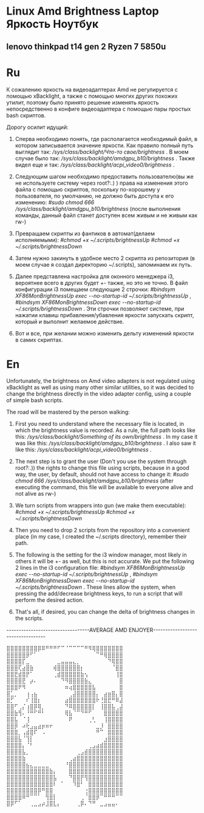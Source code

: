 # Linux Amd Brightness Laptop Яркость Ноутбук
## lenovo thinkpad t14 gen 2 Ryzen 7 5850u
# Ru
К сожалению яркость на видеоадаптерах Amd не регулируется с помощью xBacklight, а также с помощью многих других похожих утилит,
поэтому было принято решение изменять яркость непосредственно в конфиге видеоадаптера с помощью пары простых bash скриптов.

Дорогу осилит идущий:
1. Сперва необходимо понять, где располагается необходимый файл, в котором записывается значение яркости.
Как правило полный путь выглядит так: _/sys/class/backlight/Что-то свое/brightness_ .
В моем случае было так: _/sys/class/backlight/amdgpu_b10/brightness_ .
Также видел еще и так: _/sys/class/backlight/acpi_video0/brightness_ .

3. Следующим шагом необходимо предоставить пользователю(вы же не используете систему через root?:.) ) права на изменения этого
файла с помощью скриптов, поскольку по-хорошему у пользователя, по умолчанию, не должно быть доступа к его изменению:
_#sudo chmod 666 /sys/class/backlight/amdgpu_b10/brightness_
(после выполнения команды, данный файл станет доступен всем живым и не живым как rw-)

4. Превращаем скрипты из фантиков в автомат(делаем исполняемыми):
_#chmod +x ~/.scripts/brightnessUp_
_#chmod +x ~/.scripts/brightnessDown_

5. Затем нужно закинуть в удобное место 2 скрипта из репозитория (в моем случае я создал директорию ~/.scripts), запоминаем их путь.

6. Далее представлена настройка для оконного менеджера i3, вероятнее всего в других будет +- также, но это не точно.
В файл конфигурации i3 помещаем следующие 2 строчки:
_#bindsym XF86MonBrightnessUp exec --no-startup-id ~/.scripts/brightnessUp_ ,
_#bindsym XF86MonBrightnessDown exec --no-startup-id ~/.scripts/brightnessDown_ .
Эти строчки позволяют системе, при нажатии клавиш прибавления/убавления яркости запускать скрипт, который и выполнит желаемое действие.

7. Вот и все, при желании можно изменить дельту изменений яркости в самих скриптах.

# En
Unfortunately, the brightness on Amd video adapters is not regulated using xBacklight as well as using many other similar utilities, so it was decided to change the brightness
directly in the video adapter config, using a couple of simple bash scripts.

The road will be mastered by the person walking:
1. First you need to understand where the necessary file is located, in which the brightness value is recorded.
As a rule, the full path looks like this: _/sys/class/backlight/Something of its own/brightness_ .
In my case it was like this: _/sys/class/backlight/amdgpu_b10/brightness_ .
I also saw it like this: _/sys/class/backlight/acpi_video0/brightness_ .

3. The next step is to grant the user (Don't you use the system through root?:.)) the rights to change this
file using scripts, because in a good way, the user, by default, should not have access to change it:
_#sudo chmod 666 /sys/class/backlight/amdgpu_b10/brightness_
(after executing the command, this file will be available to everyone alive and not alive as rw-)

4. We turn scripts from wrappers into gun (we make them executable):
_#chmod +x ~/.scripts/brightnessUp_
_#chmod +x ~/.scripts/brightnessDown_

5. Then you need to drop 2 scripts from the repository into a convenient place (in my case, I created the ~/.scripts directory), remember their path.

6. The following is the setting for the i3 window manager, most likely in others it will be +- as well, but this is not accurate.
We put the following 2 lines in the i3 configuration file:
_#bindsym XF86MonBrightnessUp exec --no-startup-id ~/.scripts/brightnessUp_ ,
_#bindsym XF86MonBrightnessDown exec --no-startup-id ~/.scripts/brightnessDown_ .
These lines allow the system, when pressing the add/decrease brightness keys, to run a script that will perform the desired action.

7. That's all, if desired, you can change the delta of brightness changes in the scripts.

----------------------------------AVERAGE AMD ENJOYER----------------------------------

⣿⣿⣿⣿⣿⣿⣿⣿⡿⠿⠛⠛⠛⠋⠉⠈⠉⠉⠉⠉⠛⠻⢿⣿⣿⣿⣿⣿⣿⣿
⣿⣿⣿⣿⣿⡿⠋⠁⠀⠀⠀⠀⠀⠀⠀⠀⠀⠀⠀⠀⠀⠀⠀⠉⠛⢿⣿⣿⣿⣿
⣿⣿⣿⣿⡏⣀⠀⠀⠀⠀⠀⠀⠀⣀⣤⣤⣤⣄⡀⠀⠀⠀⠀⠀⠀⠀⠙⢿⣿⣿
⣿⣿⣿⢏⣴⣿⣷⠀⠀⠀⠀⠀⢾⣿⣿⣿⣿⣿⣿⡆⠀⠀⠀⠀⠀⠀⠀⠈⣿⣿
⣿⣿⣟⣾⣿⡟⠁⠀⠀⠀⠀⠀⢀⣾⣿⣿⣿⣿⣿⣷⢢⠀⠀⠀⠀⠀⠀⠀⢸⣿
⣿⣿⣿⣿⣟⠀⡴⠄⠀⠀⠀⠀⠀⠀⠙⠻⣿⣿⣿⣿⣷⣄⠀⠀⠀⠀⠀⠀⠀⣿
⣿⣿⣿⠟⠻⠀⠀⠀⠀⠀⠀⠀⠀⠀⠀⠶⢴⣿⣿⣿⣿⣿⣧⠀⠀⠀⠀⠀⠀⣿
⣿⣁⡀⠀⠀⢰⢠⣦⠀⠀⠀⠀⠀⠀⠀⠀⢀⣼⣿⣿⣿⣿⣿⡄⠀⣴⣶⣿⡄⣿
⣿⡋⠀⠀⠀⠎⢸⣿⡆⠀⠀⠀⠀⠀⠀⣴⣿⣿⣿⣿⣿⣿⣿⠗⢘⣿⣟⠛⠿⣼
⣿⣿⠋⢀⡌⢰⣿⡿⢿⡀⠀⠀⠀⠀⠀⠙⠿⣿⣿⣿⣿⣿⡇⠀⢸⣿⣿⣧⢀⣼
⣿⣿⣷⢻⠄⠘⠛⠋⠛⠃⠀⠀⠀⠀⠀⢿⣧⠈⠉⠙⠛⠋⠀⠀⠀⣿⣿⣿⣿⣿
⣿⣿⣧⠀⠈⢸⠀⠀⠀⠀⠀⠀⠀⠀⠀⠀⠟⠀⠀⠀⠀⢀⢃⠀⠀⢸⣿⣿⣿⣿
⣿⣿⡿⠀⠴⢗⣠⣤⣴⡶⠶⠖⠀⠀⠀⠀⠀⠀⠀⠀⠀⠀⠀⣀⡸⠀⣿⣿⣿⣿
⣿⣿⣿⡀⢠⣾⣿⠏⠀⠠⠀⠀⠀⠀⠀⠀⠀⠀⠀⠀⠀⠀⠀⠛⠉⠀⣿⣿⣿⣿
⣿⣿⣿⣧⠈⢹⡇⠀⠀⠀⠀⠀⠀⠀⠀⠀⠀⠀⠀⠀⠀⠀⠀⠀⠀⣰⣿⣿⣿⣿
⣿⣿⣿⣿⡄⠈⠃⠀⠀⠀⠀⠀⠀⠀⠀⠀⠀⠀⠀⠀⠀⢀⣠⣴⣾⣿⣿⣿⣿⣿
⣿⣿⣿⣿⣧⡀⠀⠀⠀⠀⠀⠀⠀⠀⠀⠀⠀⠀⢀⣠⣾⣿⣿⣿⣿⣿⣿⣿⣿⣿
⣿⣿⣿⣿⣷⠀⠀⠀⠀⠀⠀⠀⠀⠀⠀⠀⢀⣴⣿⣿⣿⣿⣿⣿⣿⣿⣿⣿⣿⣿
⣿⣿⣿⣿⣿⣦⣄⣀⣀⣀⣀⠀⠀⠀⠀⠘⣿⣿⣿⣿⣿⣿⣿⣿⣿⣿⣿⣿⣿⣿
⣿⣿⣿⣿⣿⣿⣿⣿⣿⣿⣿⣷⡄⠀⠀⠀⣿⣿⣿⣿⣿⣿⣿⣿⣿⣿⣿⣿⣿⣿
⣿⣿⣿⣿⣿⣿⣿⣿⣿⣿⣿⣿⣧⠀⠀⠀⠙⣿⣿⡟⢻⣿⣿⣿⣿⣿⣿⣿⣿⣿
⣿⣿⣿⣿⣿⣿⣿⣿⣿⣿⣿⣿⠇⠀⠁⠀⠀⠹⣿⠃⠀⣿⣿⣿⣿⣿⣿⣿⣿⣿
⣿⣿⣿⣿⣿⣿⣿⣿⡿⠛⣿⣿⠀⠀⠀⠀⠀⠀⠀⠀⢐⣿⣿⣿⣿⣿⣿⣿⣿⣿
⣿⣿⣿⣿⠿⠛⠉⠉⠁⠀⢻⣿⡇⠀⠀⠀⠀⠀⠀⢀⠈⣿⣿⡿⠉⠛⠛⠛⠉⠉
⣿⡿⠋⠁⠀⠀⢀⣀⣠⡴⣸⣿⣇⡄⠀⠀⠀⠀⢀⡿⠄⠙⠛⠀⣀⣠⣤⣤⠄
